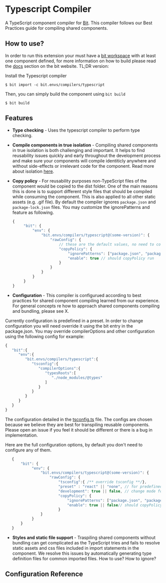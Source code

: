 Typescript Compiler
=================

A TypeScript component compiler for [Bit](https://github.com/teambit/bit). This compiler follows our Best Practices guide for compiling shared components.

How to use?
-----------

In order to run this extension your must have a [bit workspace](https://docs.bit.dev/docs/concepts#bit-workspace) with at least one component defined, for more information on how to build please read the [docs](https://docs.bit.dev/docs/building-components) section on the bit website. TL;DR version: 

Install the Typescript compiler
```
$ bit import -c bit.envs/compilers/typescript
```

Then, you can simply build the component using `bit build`
```
$ bit build
```

Features
-----------

- **Type checking** - Uses the typescript compiler to perform type checking.

- **Compile components in true isolation** - Compiling shared components in true isolation is both challenging and important. It helps to find reusability issues quickly and early throughout the development process and make sure your components will compile identiticly anywhere and without side-effects or irrelevant code for the component. Read more about isolation [here](https://docs.bit.dev/docs/ext-concepts.html#what-is-an-isolated-component-environment). 

- **Copy policy** - For reusability purposes non-TypeScript files of the component would be copied to the dist folder. One of the main reasons this is done is to support different style files that should be compiled while consuming the component. This is also applied to all other static assets (e.g. .gif file). By default the compiler ignores ```package.json``` and ```package-lock.json``` files. You may customize the ignorePatterns and feature as following. 
   ```js
   {
        "bit": {
            "env": {
                "bit.envs/compilers/typescript@(some-version)": { 
                    "rawConfig": {
                        // these are the default values, no need to configure them. 
                        "copyPolicy": {
                            "ignorePatterns": ["package.json", "package-lock.json"],
                            "enable": true // should copyPolicy run
                        } 
                    }
                }
            }
        } 
   }
   ```
      
- **Configuration** - This compiler is configurued according to best practices for shared component compiling learned from our experience. For general concepts re how to approach shared components compiling and bundling, please see X.

Currently configuration is predefined in a preset. In order to change configuration you will need override it using the bit entry in the package.json. You may override compilerOptions and other configuration using the following config for example: 
```js
{
   "bit":{
      "env":{
         "bit.envs/compilers/typescript":{
            "tsconfig":{
               "compilerOptions":{
                  "typesRoots":[
                     "./node_modules/@types"
                  ]
               }
            }
         }
      }
   }
}
```
The configuration detailed in the [tsconfig.ts](https://github.com/teambit/envs/blob/master/packages/ts-compiler/src/tsconfig.ts) file. The configs are chosen because we believe they are best for transpiling reusable components. Please open an issue if you feel it should be different or there is a bug in implementation. 

Here are the full configuration options, by default you don't need to configure any of them. 
```js
   {
       "bit": {
            "env": {
                "bit.envs/compilers/typescript@(some-version)": { 
                    "rawConfig": {
                        "tsconfig":{ /** override tsconfig **/},
                        "preset" : "react" || "none", // for predefined flavor of configuration
                        "development": true || false, // change mode for development for debugging and testing
                        "copyPolicy": {
                            "ignorePatterns": ["package.json", "package-lock.json"], // pattens to help ignore coping files
                            "enable": true || false// should copyPolicy run
                        }
                }
            }
       }
   }
```

- **Styles and static file support** - Traspiling shared components without bundling can get complicated as the TypeScript tries and fails to resolve static assets and css files included in import statements in the component. We resolve this issues by automatically generating type definition files for common imported files. How to use? How to ignore?


Configuration Reference
-------



